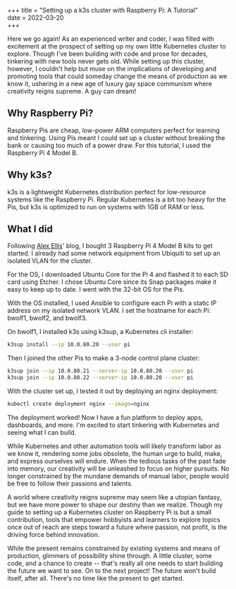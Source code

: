 +++
title = "Setting up a k3s cluster with Raspberry Pi: A Tutorial"  
date = 2022-03-20  
+++

Here we go again! As an experienced writer and coder, I was filled with excitement at the prospect of setting up my own little Kubernetes cluster to explore. Though I've been building with code and prose for decades, tinkering with new tools never gets old. While setting up this cluster, however, I couldn't help but muse on the implications of developing and promoting tools that could someday change the means of production as we know it, ushering in a new age of luxury gay space communism where creativity reigns supreme. A guy can dream!

<!-- more -->   

## Why Raspberry Pi?  

Raspberry Pis are cheap, low-power ARM computers perfect for learning and tinkering. Using Pis meant I could set up a cluster without breaking the bank or causing too much of a power draw. For this tutorial, I used the Raspberry Pi 4 Model B.

## Why k3s?   

k3s is a lightweight Kubernetes distribution perfect for low-resource systems like the Raspberry Pi. Regular Kubernetes is a bit too heavy for the Pis, but k3s is optimized to run on systems with 1GB of RAM or less. 

## What I did

Following [Alex Ellis](https://www.alexellis.io/)' blog, I bought 3 Raspberry Pi 4 Model B kits to get started. I already had some network equipment from Ubiquiti to set up an isolated VLAN for the cluster.  

For the OS, I downloaded Ubuntu Core for the Pi 4 and flashed it to each SD card using Etcher. I chose Ubuntu Core since its Snap packages make it easy to keep up to date. I went with the 32-bit OS for the Pis.  

With the OS installed, I used Ansible to configure each Pi with a static IP address on my isolated network VLAN. I set the hostname for each Pi: bwolf1, bwolf2, and bwolf3.

On bwolf1, I installed k3s using k3sup, a Kubernetes cli installer:

```bash
k3sup install --ip 10.0.80.20 --user pi 
```

Then I joined the other Pis to make a 3-node control plane cluster:

```bash 
k3sup join --ip 10.0.80.21 --server-ip 10.0.80.20 --user pi
k3sup join --ip 10.0.80.22 --server-ip 10.0.80.20 --user pi
```

With the cluster set up, I tested it out by deploying an nginx deployment:

```bash 
kubectl create deployment nginx --image=nginx
```  

The deployment worked! Now I have a fun platform to deploy apps, dashboards, and more. I'm excited to start tinkering with Kubernetes and seeing what I can build.

While Kubernetes and other automation tools will likely transform labor as we know it, rendering some jobs obsolete, the human urge to build, make, and express ourselves will endure. When the tedious tasks of the past fade into memory, our creativity will be unleashed to focus on higher pursuits. No longer constrained by the mundane demands of manual labor, people would be free to follow their passions and talents.  

A world where creativity reigns supreme may seem like a utopian fantasy, but we have more power to shape our destiny than we realize. Though my guide to setting up a Kubernetes cluster on Raspberry Pi is but a small contribution, tools that empower hobbyists and learners to explore topics once out of reach are steps toward a future where passion, not profit, is the driving force behind innovation.  

While the present remains constrained by existing systems and means of production, glimmers of possibility shine through. A little cluster, some code, and a chance to create -- that's really all one needs to start building the future we want to see. On to the next project! The future won't build itself, after all. There's no time like the present to get started.